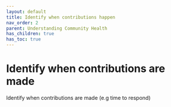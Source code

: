 ```yaml
---
layout: default
title: Identify when contributions happen
nav_order: 2
parent: Understanding Community Health
has_children: true
has_toc: true
---
```


# Identify when contributions are made

Identify when contributions are made (e.g time to respond)

